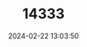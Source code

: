---
title: "14333"
category: "Nanonycteris veldkampii"
draft: false
date: 2024-02-22 13:03:50
languages:
  English: ["Veldkamp's Bat"]
---